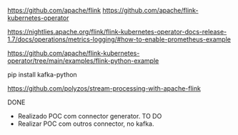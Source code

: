 https://github.com/apache/flink
https://github.com/apache/flink-kubernetes-operator

https://nightlies.apache.org/flink/flink-kubernetes-operator-docs-release-1.7/docs/operations/metrics-logging/#how-to-enable-prometheus-example

https://github.com/apache/flink-kubernetes-operator/tree/main/examples/flink-python-example

pip install kafka-python

https://github.com/polyzos/stream-processing-with-apache-flink

DONE
- Realizado POC com connector generator.
TO DO
- Realizar POC com outros connector, no kafka.